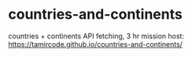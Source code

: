 # countries-and-continents
countries + continents API fetching, 3 hr mission
host: https://tamircode.github.io/countries-and-continents/
